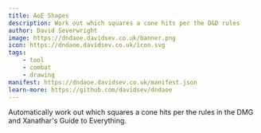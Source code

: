 ```yaml
---
title: AoE Shapes
description: Work out which squares a cone hits per the D&D rules
author: David Severwright
image: https://dndaoe.davidsev.co.uk/banner.png
icon: https://dndaoe.davidsev.co.uk/icon.svg
tags:
    - tool
    - combat
    - drawing
manifest: https://dndaoe.davidsev.co.uk/manifest.json
learn-more: https://github.com/davidsev/dndaoe
---
```


Automatically work out which squares a cone hits per the rules in the DMG and Xanathar's Guide to Everything.

